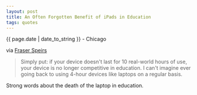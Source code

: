 ```yaml
---
layout: post
title: An Often Forgotten Benefit of iPads in Education
tags: quotes
---
```


<p class="meta">{{ page.date | date_to_string }} - Chicago</p>

via [Fraser Speirs](http://speirs.org/blog/2010/9/12/the-ipad-project-on-battery-life.html)

> Simply put: if your device doesn't last for 10 real-world hours of use, your device is no longer competitive in education. I can't imagine ever going back to using 4-hour devices like laptops on a regular basis.

Strong words about the death of the laptop in education.
